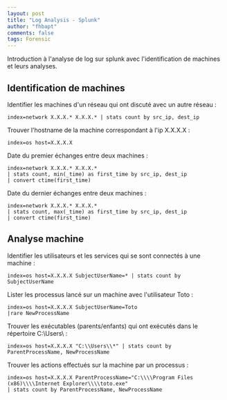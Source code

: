 ```yaml
---
layout: post
title: "Log Analysis - Splunk"
author: "fhbapt"
comments: false
tags: Forensic
---
```


Introduction à l'analyse de log sur splunk avec l'identification de machines et leurs analyses.

## Identification de machines 

Identifier les machines d'un réseau qui ont discuté avec un autre réseau :
```
index=network X.X.X.* X.X.X.* | stats count by src_ip, dest_ip
```

Trouver l'hostname de la machine correspondant à l'ip X.X.X.X :
```
index=os host=X.X.X.X 
```
Date du premier échanges entre deux machines :
```
index=network X.X.X.* X.X.X.*
| stats count, min(_time) as first_time by src_ip, dest_ip 
| convert ctime(first_time)
```
Date du dernier échanges entre deux machines :
```
index=network X.X.X.* X.X.X.*
| stats count, max(_time) as first_time by src_ip, dest_ip 
| convert ctime(first_time)
```

## Analyse machine

Identifier les utilisateurs et les services qui se sont connectés à une machine :
```
index=os host=X.X.X.X SubjectUserName=* | stats count by SubjectUserName
```
Lister les processus lancé sur un machine avec l'utilisateur Toto :
```
index=os host=X.X.X.X SubjectUserName=Toto 
|rare NewProcessName
```
Trouver les exécutables (parents/enfants) qui ont exécutés dans le répertoire C:\Users\ :
```
index=os host=X.X.X.X "C:\\Users\\*" | stats count by ParentProcessName, NewProcessName
```
Trouver les actions effectués sur la machine par un processus :
```
index=os host=X.X.X.X ParentProcessName="C:\\\\Program Files (x86)\\\\Internet Explorer\\\\toto.exe" 
| stats count by ParentProcessName, NewProcessName
```
